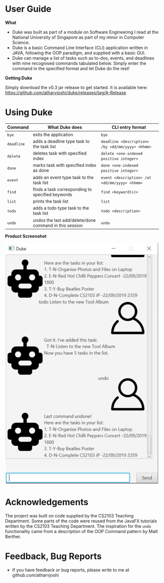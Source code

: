 # User Guide

**What**

* Duke was built as part of a module on Software Engineering I read at the National University of Singapore as part of my minor in Computer Science. 
* Duke is a basic Command Line Interface (CLI) application written in JAVA, following the OOP paradigm, and supplied with a basic GUI.
* Duke can manage a list of tasks such as to-dos, events, and deadlines with nine recognised commands tabulated below. Simply enter the command in the specified format and let Duke do the rest!

**Getting Duke**

Simply download the v0.3 jar release to get started. It is available here: https://github.com/atharvjoshi/duke/releases/tag/A-Release

# Using Duke 

Command | What Duke does | CLI entry format
---------------|---------------|---------------
`bye` | exits the application | `bye`
`deadline` | adds a deadline type task to the task list | `deadline <description> /by <dd/mm/yyyy> <hhmm>`
`delete` | deletes task with specified index | `delete <one-indexed positive integer>`
`done` | marks task with specified index as done | `done <one-indexed positive integer>`
`event` | adds an event type task to the task list | `event <description> /at <dd/mm/yyyy> <hhmm>`
`find` | finds a task corresponding to specified keywords | `find <keyword(s)>`
`list` | prints the task list | `list`
`todo` | adds a todo type task to the task list | `todo <description>`
`undo` | undos the last add/delete/done command in this session | `undo`

**Product Screenshot**

![alt text](https://github.com/atharvjoshi/duke/blob/master/docs/Ui.png)


# Acknowledgements
The project was built on code supplied by the CS2103 Teaching Department. Some parts of the code were reused from the JavaFX tutorials written by the CS2103 Teaching Department. The inspiration for the `undo` functionality came from a description of the OOP Command pattern by Matt Berther. 

# Feedback, Bug Reports

* If you have feedback or bug reports, please write to me at github.com/atharvjoshi
